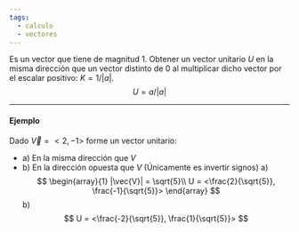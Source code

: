 ```yaml
---
tags:
  - calculo
  - vectores
---
```

Es un vector que tiene de magnitud 1.
Obtener un vector unitario $U$ en la misma dirección que un vector distinto de 0 al multiplicar dicho vector por el escalar positivo: $K = 1/|a|$.
$$U = a/|a|$$
***
#### Ejemplo
Dado $\vec{V} = <2, -1>$ forme un vector unitario:
- a) En la misma dirección que $V$
- b) En la dirección opuesta que $V$ (Únicamente es invertir signos)
a)
$$
\begin{array}{1}
|\vec{V}| = \sqrt{5}\\
U = <\frac{2}{\sqrt{5}}, \frac{-1}{\sqrt{5}}> 
\end{array}
$$
b)
$$
U = <\frac{-2}{\sqrt{5}}, \frac{1}{\sqrt{5}}> 
$$
